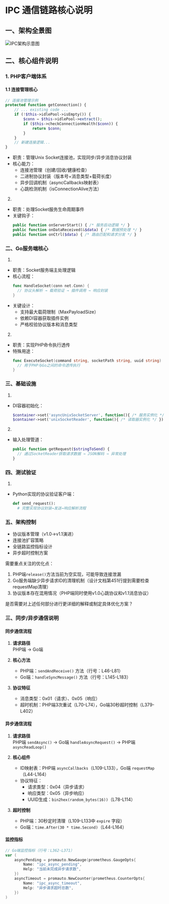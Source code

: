 
# IPC 通信链路核心说明

## 一、架构全景图
![IPC架构示意图](http://your-domain/path/to/ipc-arch-diagram.svg)

## 二、核心组件说明

### 1. PHP客户端体系
#### 1.1 连接管理核心
<mcfile name="UnixSocketReader.php" path="/www/wwwroot/Develop/Reader/UnixSocketReader.php"></mcfile>
```php
// 连接池管理示例
protected function getConnection() {
    // ... existing code ...
    if (!$this->idlePool->isEmpty()) {
        $conn = $this->idlePool->extract();
        if ($this->checkConnectionHealth($conn)) {
            return $conn;
        }
    }
    // 新建连接逻辑...
}
```
- 职责：管理Unix Socket连接池，实现同步/异步消息协议封装
- 核心能力：
  - 连接池管理（创建/回收/健康检查）
  - 二进制协议封装（版本号+消息类型+载荷长度）
  - 异步回调机制（asyncCallbacks映射表）
  - 心跳检测机制（isConnectionAlive方法）

2. <mcfile name="SocketLifecycleHandler.php" path="/www/wwwroot/Develop/Lifecycle/SocketLifecycleHandler.php"></mcfile>
- 职责：处理Socket服务生命周期事件
- 关键钩子：
  ```php
  public function onServerStart() { /* 服务启动逻辑 */ }
  public function onDataReceived(&$data) { /* 数据预处理 */ }
  public function onCtrl($data) { /* 路由匹配和请求分发 */ }
  ```

### 二、Go服务端核心
1. <mcfile name="socket_receive.go" path="/www/wwwroot/internal/ipc/socket/socket_receive.go"></mcfile>
- 职责：Socket服务端主处理逻辑
- 核心流程：
  ```go
  func HandleSocket(conn net.Conn) {
    // 协议头解析 → 载荷验证 → 插件调用 → 响应封装
  }
  ```
- 关键设计：
  - 支持最大载荷限制（MaxPayloadSize）
  - 依赖DI容器获取插件实例
  - 严格校验协议版本和消息类型

2. <mcfile name="socket_transmit.go" path="/www/wwwroot/internal/ipc/socket/socket_transmit.go"></mcfile>
- 职责：实现PHP命令执行透传
- 特殊用途：
  ```go
  func ExecuteSocket(command string, socketPath string, uuid string) ([]byte, error) {
    // 用于PHP与Go之间的命令透传执行
  }
  ```

### 三、基础设施
1. <mcfile name="bootstrap.php" path="/www/wwwroot/Develop/bootstrap.php"></mcfile>
- DI容器初始化：
  ```php
  $container->set('asyncUnixSocketServer', function(){ /* 服务实例化 */ });
  $container->set('unixSocketReader', function(){ /* 读取器实例化 */ });
  ```

2. <mcfile name="Input.php" path="/www/wwwroot/Develop/Tool/Input.php"></mcfile>
- 输入处理管道：
  ```php
  public function getRequest($stringToSend) {
    // 通过SocketReader获取请求数据 → JSON解码 → 异常处理
  }
  ```

### 四、测试验证
1. <mcfile name="socket_client_test.py" path="/www/wwwroot/tests/socket_client_test.py"></mcfile>
- Python实现的协议验证客户端：
  ```python
  def send_request():
    # 完整实现协议封装→发送→响应解析流程
  ```

### 五、架构控制
<mcfile name="IPC通讯架构设计.md" path="/www/wwwroot/IPC通讯架构设计.md"></mcfile>
- 协议版本管理（v1.0→v1.1演进）
- 连接池扩容策略
- 全链路监控指标设计
- 异步超时控制方案

需要重点关注的优化点：
1. PHP端`release()`方法当前为空实现，可能导致连接泄漏
2. Go服务端缺少异步请求ID的清理机制（设计文档第451行提到需要检查requestMap清理）
3. 协议版本存在混用情况（PHP端同时使用v1.0心跳协议和v1.1消息协议）

是否需要对上述任何部分进行更详细的解释或制定具体优化方案？


### 三、同步/异步通信说明

#### 同步通信流程
1. **请求路径**  
   PHP端 <mcfile name="UnixSocketReader.php" path="/www/wwwroot/Develop/Reader/UnixSocketReader.php"></mcfile> → Go端 <mcfile name="socket_receive.go" path="/www/wwwroot/internal/ipc/socket/socket_receive.go"></mcfile>

2. **核心方法**  
   - PHP端：`sendAndReceive()` 方法（行号：L46-L81）
   - Go端：`handleSyncMessage()` 方法（行号：L145-L183）

3. **协议特征**  
   - 消息类型：0x01（请求）、0x05（响应）
   - 超时机制：PHP端3次重试（L70-L74），Go端30秒超时控制（L379-L402）

#### 异步通信流程
1. **请求路径**  
   PHP端 `sendAsync()` → Go端 `handleAsyncRequest()` → PHP端 `asyncReadLoop()`

2. **核心组件**  
   - ID映射表：PHP端 `asyncCallbacks`（L109-L133），Go端 `requestMap`（L44-L164）
   - 协议特征：
     - 请求类型：0x04（异步请求）
     - 响应类型：0x05（异步响应）
     - UUID生成：`bin2hex(random_bytes(16))`（L78-L114）

3. **超时控制**  
   - PHP端：30秒定时清理（L109-L133中 `expire` 字段）
   - Go端：`time.After(30 * time.Second)`（L44-L164）

#### 监控指标
```go:%2Fwww%2Fwwwroot%2Finternal%2Fipc%2Fsocket%2Fsocket_receive.go
// Go端监控指标（行号：L362-L371）
var (
    asyncPending = promauto.NewGauge(prometheus.GaugeOpts{
        Name: "ipc_async_pending",
        Help: "当前未完成异步请求数",
    })
    asyncTimeout = promauto.NewCounter(prometheus.CounterOpts{
        Name: "ipc_async_timeout",
        Help: "异步请求超时总数",
    })
)
```

        
